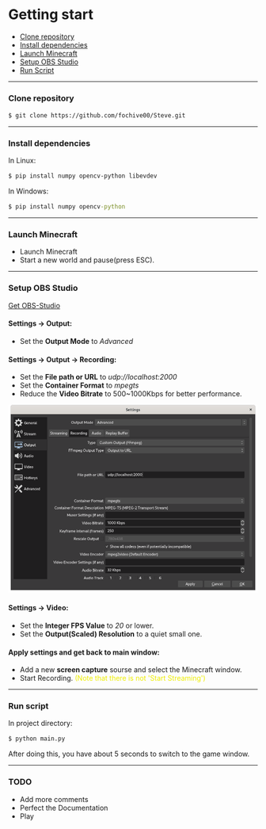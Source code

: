 # Getting start

 - [Clone repository](#clone-repository)
 - [Install dependencies](#install-dependencies)
 - [Launch Minecraft](#launch-minecraft)
 - [Setup OBS Studio](#setup-obs-studio)
 - [Run Script](#run-script)
***

### Clone repository
```sh
$ git clone https://github.com/fochive00/Steve.git
```
***

### Install dependencies
In Linux:
```sh
$ pip install numpy opencv-python libevdev 
```

In Windows:
```cmd
$ pip install numpy opencv-python
```
***

### Launch Minecraft
 - Launch Minecraft
 - Start a new world and pause(press ESC).
***

### Setup OBS Studio

[Get OBS-Studio](https://obsproject.com/)

#### Settings -> Output:

 - Set the **Output Mode** to *Advanced*

#### Settings -> Output -> Recording:

 - Set the **File path or URL** to *udp://localhost:2000*
 - Set the **Container Format** to *mpegts*
 - Reduce the  **Video Bitrate** to 500~1000Kbps for better performance.

![demo1](https://github.com/fochive00/Steve/blob/main/imgs/obs-studio-recording-setting.png?raw=true)

#### Settings -> Video:

 - Set the **Integer FPS Value** to *20* or lower.
 - Set the **Output(Scaled) Resolution** to a quiet small one.

#### Apply settings and get back to main window:
 - Add a new **screen capture** sourse and select the Minecraft window.
 - Start Recording.
<font color=#eeee00>(Note that there is not 'Start Streaming')
</font>

***
### Run script
In project directory:
```sh
$ python main.py
```

After doing this, you have about 5 seconds to switch to the game window.

***

### TODO
 - Add more comments
 - Perfect the Documentation
 - Play



